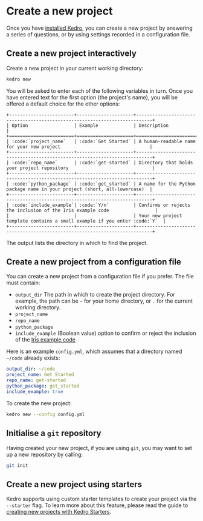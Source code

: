 # Create a new project

Once you have [installed Kedro](./02_install.md), you can create a new project by answering a series of questions, or by using settings recorded in a configuration file.

## Create a new project interactively

Create a new project in your current working directory:

```bash
kedro new
```

You will be asked to enter each of the following variables in turn. Once you have entered text for the first option (the project's name), you will be offered a default choice for the other options:

```eval_rst
+------------------------+---------------------+----------------------------------------------------------------------------+
| Option                 | Example             | Description                                                                |
+========================+=====================+============================================================================+
| :code:`project_name`   | :code:`Get Started` | A human-readable name for your new project                                 |
+------------------------+---------------------+----------------------------------------------------------------------------+
| :code:`repo_name`      | :code:`get-started` | Directory that holds your project repository                               |
+------------------------+---------------------+----------------------------------------------------------------------------+
| :code:`python_package` | :code:`get_started` | A name for the Python package name in your project (short, all-lowercase)  |
+------------------------+---------------------+----------------------------------------------------------------------------+
| :code:`include_example`| :code:`Y/n`         | Confirms or rejects the inclusion of the Iris example code                 |
|                        |                     | Your new project template contains a small example if you enter :code:`Y`  |
+------------------------+---------------------+----------------------------------------------------------------------------+

```


The output lists the directory in which to find the project.

## Create a new project from a configuration file

You can create a new project from a configuration file if you prefer. The file must contain:

-   `output_dir` The path in which to create the project directory. For example, the path can be `~` for your home directory, or `.` for the current working directory.
-   `project_name`
-   `repo_name`
-   `python_package`
-   `include_example` (Boolean value) option to confirm or reject the inclusion of the [Iris example code](../02_get_started/05_example_project.md)

Here is an example `config.yml`, which assumes that a directory named `~/code` already exists:

```yaml
output_dir: ~/code
project_name: Get Started
repo_name: get-started
python_package: get_started
include_example: true
```

To create the new project:

```bash
kedro new --config config.yml
```

## Initialise a `git` repository

Having created your new project, if you are using `git`, you may want to set up a new repository by calling:

```bash
git init
```

## Create a new project using starters

Kedro supports using custom starter templates to create your project via the `--starter` flag. To learn more about this feature, please read the guide to [creating new projects with Kedro Starters](./06_starters.md).
